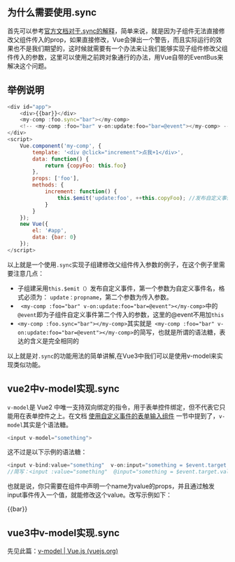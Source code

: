 ## 为什么需要使用.sync

首先可以参考[官方文档对于.sync的解释](https://cn.vuejs.org/v2/guide/components-custom-events.html#sync-修饰符)，简单来说，就是因为子组件无法直接修改父组件传入的prop，如果直接修改，Vue会弹出一个警告，而且实际运行的效果也不是我们期望的，这时候就需要有一个办法来让我们能够实现子组件修改父组件传入的参数，这里可以使用之前跨对象通行的办法，用Vue自带的EventBus来解决这个问题。

## 举例说明

```js
<div id="app">
    <div>{{bar}}</div>
    <my-comp :foo.sync="bar"></my-comp>
    <!-- <my-comp :foo="bar" v-on:update:foo="bar=@event"></my-comp> -->
</div>
<script>
    Vue.component('my-comp', {
        template: '<div @click="increment">点我+1</div>',
        data: function() {
            return {copyFoo: this.foo}
        },
        props: ['foo'],
        methods: {
            increment: function() {
                this.$emit('update:foo', ++this.copyFoo); //发布自定义事件
            }
        }
    });
    new Vue({
        el: '#app',
        data: {bar: 0}
    });
</script>
```

以上就是一个使用`.sync`实现子组建修改父组件传入参数的例子，在这个例子里需要注意几点：

* 子组建采用`this.$emit（）`发布自定义事件，第一个参数为自定义事件名，格式必须为： `update：propname`，第二个参数为传入参数。
* ` <my-comp :foo="bar" v-on:update:foo="bar=@event"></my-comp>`中的`@event`即为子组件自定义事件第二个传入的参数，这里的@event不用加`this`
* `<my-comp :foo.sync="bar"></my-comp>`其实就是` <my-comp :foo="bar" v-on:update:foo="bar=@event"></my-comp>`的简写，也就是所谓的语法糖，表达的含义是完全相同的

以上就是对`.sync`的功能用法的简单讲解,在Vue3中我们可以是使用v-model来实现类似功能。

## vue2中v-model实现.sync

`v-model`是 Vue2 中唯一支持双向绑定的指令，用于表单控件绑定，但不代表它只能用在表单控件之上。在文档 [使用自定义事件的表单输入组件](https://link.jianshu.com?t=https%3A%2F%2Fcn.vuejs.org%2Fv2%2Fguide%2Fcomponents.html%23%E4%BD%BF%E7%94%A8%E8%87%AA%E5%AE%9A%E4%B9%89%E4%BA%8B%E4%BB%B6%E7%9A%84%E8%A1%A8%E5%8D%95%E8%BE%93%E5%85%A5%E7%BB%84%E4%BB%B6%23%E4%BD%BF%E7%94%A8%E8%87%AA%E5%AE%9A%E4%B9%89%E4%BA%8B%E4%BB%B6%E7%9A%84%E8%A1%A8%E5%8D%95%E8%BE%93%E5%85%A5%E7%BB%84%E4%BB%B6) 一节中提到了，`v-model`其实是个语法糖。



```js
<input v-model="something">
```

这不过是以下示例的语法糖：

```js
<input v-bind:value="something"  v-on:input="something = $event.target.value">
//简写：<input :value="something"  @input="something = $event.target.value">
```

也就是说，你只需要在组件中声明一个name为value的props，并且通过触发input事件传入一个值，就能修改这个value。改写示例如下：

<div id="app">
    <div>{{bar}}</div>
    <my-comp v-model="bar"></my-comp>
    <!-- <my-comp :foo="bar" v-on:update:foo="bar=@event"></my-comp> -->
</div>
<script>
    Vue.component('my-comp', {
        template: '<div @click="handleInput">点我+1</div>',
        data: function() {
            return {copyValue: this.value}
        },
        props: ['value'],
        methods: {
            handleInput: function() {
                this.$emit('input', ++this.copyValue); //发布自定义事件
            }
        }
    });
    new Vue({
        el: '#app',
        data: {bar: 0}
    });
</script>





## vue3中v-model实现.sync

先见此篇：[v-model | Vue.js (vuejs.org)](https://v3.cn.vuejs.org/guide/migration/v-model.html#概览)

